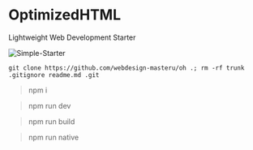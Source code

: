 # OptimizedHTML
Lightweight Web Development Starter

![Simple-Starter](https://raw.githubusercontent.com/webdesign-masteru/OptimizedHTML/master/src/img/preview.jpg)
```
git clone https://github.com/webdesign-masteru/oh .; rm -rf trunk .gitignore readme.md .git
```

> npm i

> npm run dev

> npm run build

> npm run native
